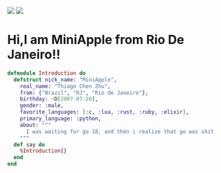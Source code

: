 ![](https://github-readme-stats.vercel.app/api?username=MiniAppleTheApple)
![](https://github-readme-stats.vercel.app/api/top-langs/?username=MiniAppleTheApple&layout=compact)

# Hi,I am MiniApple from Rio De Janeiro!!
```elixir
defmodule Introduction do
  defstruct nick_name: "MiniApple",
    real_name: "Thiago Chen Zhu",
    from: {"Brazil", "RJ", "Rio de Janeiro"},
    birthday: ~D[2007-07-26],
    gender: :male,
    favorite_languages: [:c, :lua, :rust, :ruby, :elixir],
    primary_language: :python,
    about: """
      I was waiting for go 18, and then i realize that go was shit
    """
  def say do
    %Introduction{}
  end
end
```

